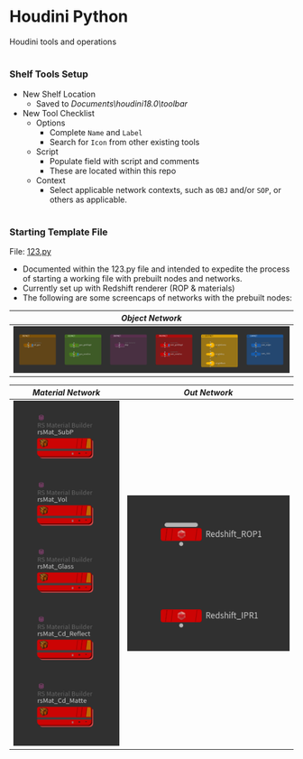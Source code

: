 # Houdini Python
Houdini tools and operations
#
### Shelf Tools Setup
* New Shelf Location
    * Saved to _Documents\houdini18.0\toolbar_
* New Tool Checklist
    * Options
        * Complete <code>Name</code> and <code>Label</code>
        * Search for <code>Icon</code> from other existing tools
    * Script
        * Populate field with script and comments
        * These are located within this repo
    * Context
        * Select applicable network contexts, such as <code>OBJ</code> and/or <code>SOP</code>, or others as applicable.
#
### Starting Template File
File: [123.py](123.py)
* Documented within the 123.py file and intended to expedite the process of starting a working file with prebuilt nodes and networks.
* Currently set up with Redshift renderer (ROP & materials)
* The following are some screencaps of networks with the prebuilt nodes:

| *Object Network* |
| --- |
| ![Houdini Object Network](img/20200508_HouTemplate_ObjNet.PNG) |      

| *Material Network* | *Out Network* |
| --- | ---|
| ![Houdini Object Network](img/20200508_HouTemplate_MatNet.PNG) | ![Houdini Object Network](img/20200508_HouTemplate_OutNet.PNG) |